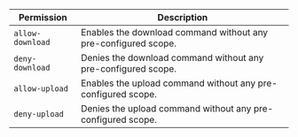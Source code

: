 | Permission | Description |
|------|-----|
|`allow-download`|Enables the download command without any pre-configured scope.|
|`deny-download`|Denies the download command without any pre-configured scope.|
|`allow-upload`|Enables the upload command without any pre-configured scope.|
|`deny-upload`|Denies the upload command without any pre-configured scope.|
